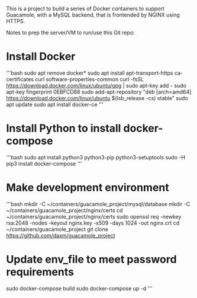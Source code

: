 This is a project to build a series of Docker containers to support Guacamole, with a MySQL backend, that is frontended by NGINX using HTTPS.

Notes to prep the server/VM to run/use this Git repo:
# Install Docker
'''bash
sudo apt remove docker*
sudo apt install apt-transport-https ca-certificates curl software-properties-common
curl -fsSL https://download.docker.com/linux/ubuntu/gpg | sudo apt-key add -
sudo apt-key fingerprint 0EBFCD88
sudo add-apt-repository "deb [arch=amd64] https://download.docker.com/linux/ubuntu $(lsb_release -cs) stable"
sudo apt update
sudo apt install docker-ce
'''

# Install Python to install docker-compose
'''bash
sudo apt install python3 python3-pip python3-setuptools
sudo -H pip3 install docker-compose
'''

# Make development environment
'''bash
mkdir -C ~/containers/guacamole_project/mysql/database
mkdir -C ~/containers/guacamole_project/nginx/certs
cd ~/containers/guacamole_project/nginx/certs
sudo openssl req -newkey rsa:2048 -nodes -keyout nginx.key -x509  -days 1024 -out nginx.crt
cd ~/containers/guacamole_project
git clone https://github.com/daxm/guacamole_project
# Update env_file to meet password requirements
sudo docker-compose build
sudo docker-compose up -d
'''
